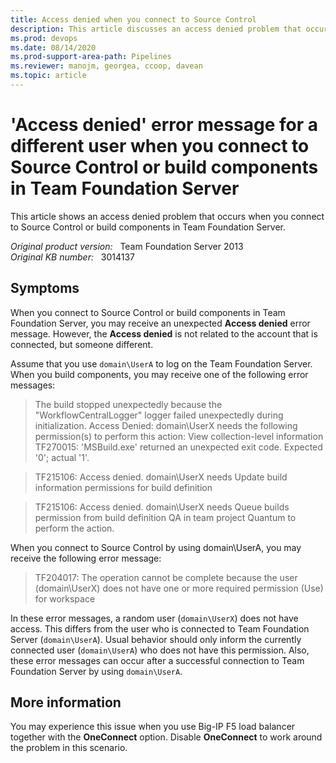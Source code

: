 ```yaml
---
title: Access denied when you connect to Source Control 
description: This article discusses an access denied problem that occurs when you connect to Source Control or build components in Team Foundation Server.
ms.prod: devops
ms.date: 08/14/2020
ms.prod-support-area-path: Pipelines
ms.reviewer: manojm, georgea, ccoop, davean
ms.topic: article
---
```

# 'Access denied' error message for a different user when you connect to Source Control or build components in Team Foundation Server

This article shows an access denied problem that occurs when you connect to Source Control or build components in Team Foundation Server.

_Original product version:_ &nbsp; Team Foundation Server 2013  
_Original KB number:_ &nbsp; 3014137

## Symptoms

When you connect to Source Control or build components in Team Foundation Server, you may receive an unexpected **Access denied** error message. However, the **Access denied** is not related to the account that is connected, but someone different.

Assume that you use `domain\UserA` to log on the Team Foundation Server. When you build components, you may receive one of the following error messages:

> The build stopped unexpectedly because the "WorkflowCentralLogger" logger failed unexpectedly during initialization. Access Denied: domain\UserX needs the following permission(s) to perform this action: View collection-level information  
>TF270015: 'MSBuild.exe' returned an unexpected exit code. Expected '0'; actual '1'.

> TF215106: Access denied. domain\UserX needs Update build information permissions for build definition

> TF215106: Access denied. domain\UserX needs Queue builds permission from build definition QA in team project Quantum to perform the action.

When you connect to Source Control by using domain\UserA, you may receive the following error message:

> TF204017: The operation cannot be complete because the user (domain\UserX) does not have one or more required permission (Use) for workspace

In these error messages, a random user (`domain\UserX`) does not have access. This differs from the user who is connected to Team Foundation Server (`domain\UserA`). Usual behavior should only inform the currently connected user (`domain\UserA`) who does not have this permission. Also, these error messages can occur after a successful connection to Team Foundation Server by using `domain\UserA`.

## More information

You may experience this issue when you use Big-IP F5 load balancer together with the **OneConnect** option. Disable **OneConnect** to work around the problem in this scenario.
